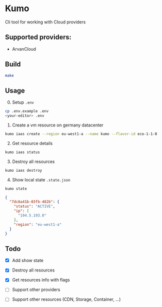 # Kumo

Cli tool for working with Cloud providers

## Supported providers:
- ArvanCloud

## Build
```bash
make
```
## Usage
0. Setup `.env`
```bash
cp .env.example .env
<your-editor> .env
```
1. Create a vm resource on germany datacenter
```bash
kumo iaas create --region eu-west1-a --name kumo --flavor-id eco-1-1-0 --image-id "514508bd-0a60-4c88-ae72-3e7b7dcc3968" --network-ids "30a8d5e8-4752-4974-bccc-9e49f5ccc506" --security-group-id "71cf34ab-f0a7-4663-ba98-a2db7d0a1972" --key-name kumo --ssh-key --disk-size 25 --count 1
```
2. Get resource details
```bash
kumo iaas status
```
3. Destroy all resources
```bash
kumo iaas destroy
```
4. Show local state `.state.json`
```bash
kumo state
```
```json
{
  "7dc6a41b-03fb-482b": {
    "status": "ACTIVE",
    "ip": [
      "194.5.193.0"
    ],
    "region": "eu-west1-a"
  }
}
```
## Todo
- [x] Add show state
- [x] Destroy all resources
- [x] Get resources info with flags
- [ ] Support other providers
- [ ] Support other resources (CDN, Storage, Container, ...)

